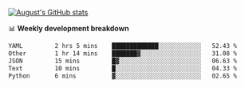 
[![August's GitHub stats](https://github-readme-stats.vercel.app/api?username=zou-weidong&show_icons=true&theme=radical)](https://github.com/zou-weidong)


📊 **Weekly development breakdown**
<!--START_SECTION:waka-->

```txt
YAML         2 hrs 5 mins    █████████████░░░░░░░░░░░░   52.43 %
Other        1 hr 14 mins    ███████▓░░░░░░░░░░░░░░░░░   31.08 %
JSON         15 mins         █▓░░░░░░░░░░░░░░░░░░░░░░░   06.63 %
Text         10 mins         █░░░░░░░░░░░░░░░░░░░░░░░░   04.33 %
Python       6 mins          ▓░░░░░░░░░░░░░░░░░░░░░░░░   02.65 %
```

<!--END_SECTION:waka-->
